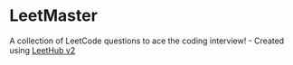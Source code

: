# LeetMaster
A collection of LeetCode questions to ace the coding interview! - Created using [LeetHub v2](https://github.com/arunbhardwaj/LeetHub-2.0)
